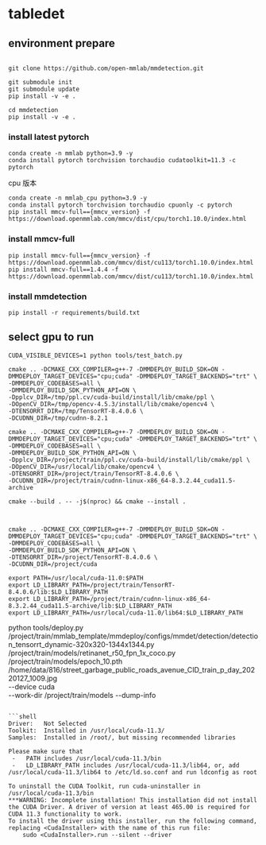 # tabledet

## environment prepare


```shell

git clone https://github.com/open-mmlab/mmdetection.git

git submodule init
git submodule update
pip install -v -e .

cd mmdetection
pip install -v -e .

```

### install latest pytorch

```shell
conda create -n mmlab python=3.9 -y
conda install pytorch torchvision torchaudio cudatoolkit=11.3 -c pytorch
```

cpu 版本

```shell
conda create -n mmlab_cpu python=3.9 -y
conda install pytorch torchvision torchaudio cpuonly -c pytorch
pip install mmcv-full=={mmcv_version} -f https://download.openmmlab.com/mmcv/dist/cpu/torch1.10.0/index.html

```

### install mmcv-full

```shell
pip install mmcv-full=={mmcv_version} -f https://download.openmmlab.com/mmcv/dist/cu113/torch1.10.0/index.html
pip install mmcv-full==1.4.4 -f https://download.openmmlab.com/mmcv/dist/cu113/torch1.10.0/index.html
```

### install mmdetection

```shell
pip install -r requirements/build.txt
```

## select gpu to run

```shell
CUDA_VISIBLE_DEVICES=1 python tools/test_batch.py
```

```shell
cmake .. -DCMAKE_CXX_COMPILER=g++-7 -DMMDEPLOY_BUILD_SDK=ON -DMMDEPLOY_TARGET_DEVICES="cpu;cuda" -DMMDEPLOY_TARGET_BACKENDS="trt" \
-DMMDEPLOY_CODEBASES=all \
-DMMDEPLOY_BUILD_SDK_PYTHON_API=ON \
-Dpplcv_DIR=/tmp/ppl.cv/cuda-build/install/lib/cmake/ppl \
-DOpenCV_DIR=/tmp/opencv-4.5.3/install/lib/cmake/opencv4 \
-DTENSORRT_DIR=/tmp/TensorRT-8.4.0.6 \
-DCUDNN_DIR=/tmp/cudnn-8.2.1

cmake .. -DCMAKE_CXX_COMPILER=g++-7 -DMMDEPLOY_BUILD_SDK=ON -DMMDEPLOY_TARGET_DEVICES="cpu;cuda" -DMMDEPLOY_TARGET_BACKENDS="trt" \
-DMMDEPLOY_CODEBASES=all \
-DMMDEPLOY_BUILD_SDK_PYTHON_API=ON \
-Dpplcv_DIR=/project/train/ppl.cv/cuda-build/install/lib/cmake/ppl \
-DOpenCV_DIR=/usr/local/lib/cmake/opencv4 \
-DTENSORRT_DIR=/project/train/TensorRT-8.4.0.6 \
-DCUDNN_DIR=/project/train/cudnn-linux-x86_64-8.3.2.44_cuda11.5-archive

cmake --build . -- -j$(nproc) && cmake --install .



cmake .. -DCMAKE_CXX_COMPILER=g++-7 -DMMDEPLOY_BUILD_SDK=ON -DMMDEPLOY_TARGET_DEVICES="cpu;cuda" -DMMDEPLOY_TARGET_BACKENDS="trt" \
-DMMDEPLOY_CODEBASES=all \
-DMMDEPLOY_BUILD_SDK_PYTHON_API=ON \
-DTENSORRT_DIR=/project/TensorRT-8.4.0.6 \
-DCUDNN_DIR=/project/cuda

export PATH=/usr/local/cuda-11.0:$PATH
export LD_LIBRARY_PATH=/project/train/TensorRT-8.4.0.6/lib:$LD_LIBRARY_PATH
export LD_LIBRARY_PATH=/project/train/cudnn-linux-x86_64-8.3.2.44_cuda11.5-archive/lib:$LD_LIBRARY_PATH
export LD_LIBRARY_PATH=/usr/local/cuda-11.0/lib64:$LD_LIBRARY_PATH

```



python tools/deploy.py \
/project/train/mmlab_template/mmdeploy/configs/mmdet/detection/detection_tensorrt_dynamic-320x320-1344x1344.py  \
/project/train/models/retinanet_r50_fpn_1x_coco.py \
/project/train/models/epoch_10.pth \
/home/data/816/street_garbage_public_roads_avenue_CID_train_p_day_20220127_1009.jpg \
--device cuda \
--work-dir /project/train/models --dump-info
```

```shell
Driver:   Not Selected
Toolkit:  Installed in /usr/local/cuda-11.3/
Samples:  Installed in /root/, but missing recommended libraries

Please make sure that
 -   PATH includes /usr/local/cuda-11.3/bin
 -   LD_LIBRARY_PATH includes /usr/local/cuda-11.3/lib64, or, add /usr/local/cuda-11.3/lib64 to /etc/ld.so.conf and run ldconfig as root

To uninstall the CUDA Toolkit, run cuda-uninstaller in /usr/local/cuda-11.3/bin
***WARNING: Incomplete installation! This installation did not install the CUDA Driver. A driver of version at least 465.00 is required for CUDA 11.3 functionality to work.
To install the driver using this installer, run the following command, replacing <CudaInstaller> with the name of this run file:
    sudo <CudaInstaller>.run --silent --driver
```